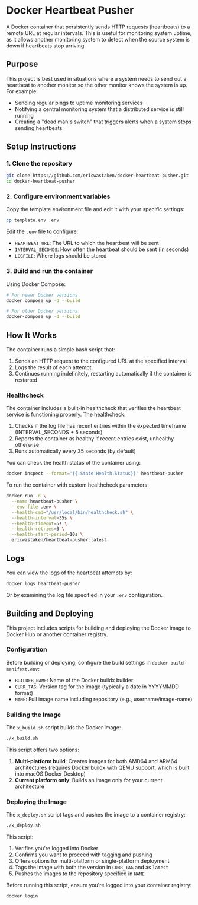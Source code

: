 # Docker Heartbeat Pusher

A Docker container that persistently sends HTTP requests (heartbeats) to a remote URL at regular intervals. This is useful for monitoring system uptime, as it allows another monitoring system to detect when the source system is down if heartbeats stop arriving.

## Purpose

This project is best used in situations where a system needs to send out a heartbeat to another monitor so the other monitor knows the system is up. For example:

- Sending regular pings to uptime monitoring services
- Notifying a central monitoring system that a distributed service is still running
- Creating a "dead man's switch" that triggers alerts when a system stops sending heartbeats

## Setup Instructions

### 1. Clone the repository

```bash
git clone https://github.com/ericwastaken/docker-heartbeat-pusher.git
cd docker-heartbeat-pusher
```

### 2. Configure environment variables

Copy the template environment file and edit it with your specific settings:

```bash
cp template.env .env
```

Edit the `.env` file to configure:

- `HEARTBEAT_URL`: The URL to which the heartbeat will be sent
- `INTERVAL_SECONDS`: How often the heartbeat should be sent (in seconds)
- `LOGFILE`: Where logs should be stored

### 3. Build and run the container

Using Docker Compose:

```bash
# For newer Docker versions
docker compose up -d --build

# For older Docker versions
docker-compose up -d --build
```

## How It Works

The container runs a simple bash script that:

1. Sends an HTTP request to the configured URL at the specified interval
2. Logs the result of each attempt
3. Continues running indefinitely, restarting automatically if the container is restarted

### Healthcheck

The container includes a built-in healthcheck that verifies the heartbeat service is functioning properly. The healthcheck:

1. Checks if the log file has recent entries within the expected timeframe (INTERVAL_SECONDS + 5 seconds)
2. Reports the container as healthy if recent entries exist, unhealthy otherwise
3. Runs automatically every 35 seconds (by default)

You can check the health status of the container using:

```bash
docker inspect --format='{{.State.Health.Status}}' heartbeat-pusher
```

To run the container with custom healthcheck parameters:

```bash
docker run -d \
  --name heartbeat-pusher \
  --env-file .env \
  --health-cmd="/usr/local/bin/healthcheck.sh" \
  --health-interval=35s \
  --health-timeout=5s \
  --health-retries=3 \
  --health-start-period=10s \
  ericwastaken/heartbeat-pusher:latest
```

## Logs

You can view the logs of the heartbeat attempts by:

```bash
docker logs heartbeat-pusher
```

Or by examining the log file specified in your `.env` configuration.

## Building and Deploying

This project includes scripts for building and deploying the Docker image to Docker Hub or another container registry.

### Configuration

Before building or deploying, configure the build settings in `docker-build-manifest.env`:

- `BUILDER_NAME`: Name of the Docker buildx builder
- `CURR_TAG`: Version tag for the image (typically a date in YYYYMMDD format)
- `NAME`: Full image name including repository (e.g., username/image-name)

### Building the Image

The `x_build.sh` script builds the Docker image:

```bash
./x_build.sh
```

This script offers two options:
1. **Multi-platform build**: Creates images for both AMD64 and ARM64 architectures (requires Docker buildx with QEMU support, which is built into macOS Docker Desktop)
2. **Current platform only**: Builds an image only for your current architecture

### Deploying the Image

The `x_deploy.sh` script tags and pushes the image to a container registry:

```bash
./x_deploy.sh
```

This script:
1. Verifies you're logged into Docker
2. Confirms you want to proceed with tagging and pushing
3. Offers options for multi-platform or single-platform deployment
4. Tags the image with both the version in `CURR_TAG` and as `latest`
5. Pushes the images to the repository specified in `NAME`

Before running this script, ensure you're logged into your container registry:

```bash
docker login
```
